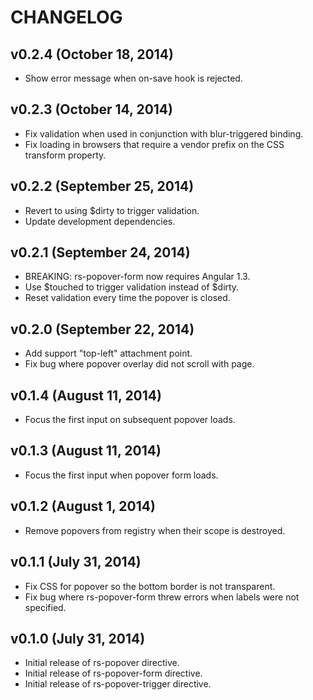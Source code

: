 # CHANGELOG

## v0.2.4 (October 18, 2014)

- Show error message when on-save hook is rejected.

## v0.2.3 (October 14, 2014)

- Fix validation when used in conjunction with blur-triggered binding.
- Fix loading in browsers that require a vendor prefix on the CSS transform property.

## v0.2.2 (September 25, 2014)

- Revert to using $dirty to trigger validation.
- Update development dependencies.

## v0.2.1 (September 24, 2014)

- BREAKING: rs-popover-form now requires Angular 1.3.
- Use $touched to trigger validation instead of $dirty.
- Reset validation every time the popover is closed.

## v0.2.0 (September 22, 2014)

- Add support "top-left" attachment point.
- Fix bug where popover overlay did not scroll with page.

## v0.1.4 (August 11, 2014)

- Focus the first input on subsequent popover loads.

## v0.1.3 (August 11, 2014)

- Focus the first input when popover form loads.

## v0.1.2 (August 1, 2014)

- Remove popovers from registry when their scope is destroyed.

## v0.1.1 (July 31, 2014)

- Fix CSS for popover so the bottom border is not transparent.
- Fix bug where rs-popover-form threw errors when labels were not specified.

## v0.1.0 (July 31, 2014)

- Initial release of rs-popover directive.
- Initial release of rs-popover-form directive.
- Initial release of rs-popover-trigger directive.
